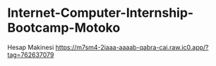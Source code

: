 # Internet-Computer-Internship-Bootcamp-Motoko
Hesap Makinesi
https://m7sm4-2iaaa-aaaab-qabra-cai.raw.ic0.app/?tag=762637079
